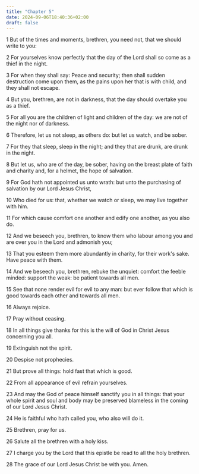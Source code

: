 ```yaml
---
title: "Chapter 5"
date: 2024-09-06T18:40:36+02:00
draft: false
---
```




1 But of the times and moments, brethren, you need not, that we should write to you:

2 For yourselves know perfectly that the day of the Lord shall so come as a thief in the night.

3 For when they shall say: Peace and security; then shall sudden destruction come upon them, as the pains upon her that is with child, and they shall not escape.

4 But you, brethren, are not in darkness, that the day should overtake you as a thief.

5 For all you are the children of light and children of the day: we are not of the night nor of darkness.

6 Therefore, let us not sleep, as others do: but let us watch, and be sober.

7 For they that sleep, sleep in the night; and they that are drunk, are drunk in the night.

8 But let us, who are of the day, be sober, having on the breast plate of faith and charity and, for a helmet, the hope of salvation.

9 For God hath not appointed us unto wrath: but unto the purchasing of salvation by our Lord Jesus Christ,

10 Who died for us: that, whether we watch or sleep, we may live together with him.

11 For which cause comfort one another and edify one another, as you also do.

12 And we beseech you, brethren, to know them who labour among you and are over you in the Lord and admonish you;

13 That you esteem them more abundantly in charity, for their work's sake. Have peace with them.

14 And we beseech you, brethren, rebuke the unquiet: comfort the feeble minded: support the weak: be patient towards all men.

15 See that none render evil for evil to any man: but ever follow that which is good towards each other and towards all men.

16 Always rejoice.

17 Pray without ceasing.

18 In all things give thanks for this is the will of God in Christ Jesus concerning you all.

19 Extinguish not the spirit.

20 Despise not prophecies.

21 But prove all things: hold fast that which is good.

22 From all appearance of evil refrain yourselves.

23 And may the God of peace himself sanctify you in all things: that your whole spirit and soul and body may be preserved blameless in the coming of our Lord Jesus Christ.

24 He is faithful who hath called you, who also will do it.

25 Brethren, pray for us.

26 Salute all the brethren with a holy kiss.

27 I charge you by the Lord that this epistle be read to all the holy brethren.

28 The grace of our Lord Jesus Christ be with you. Amen.

